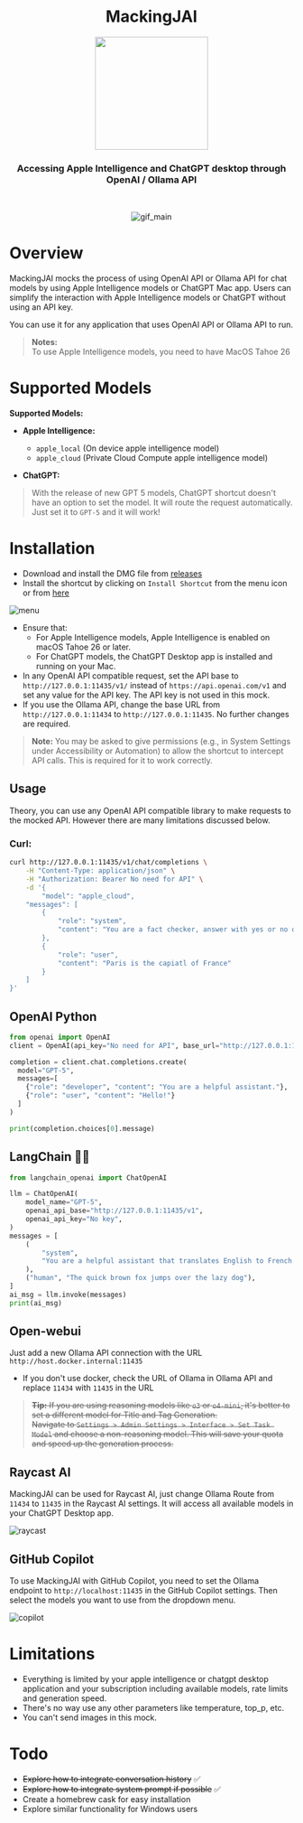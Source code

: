 <div align = "center">
    <h1> MackingJAI </h1>
    <img src = "assets/icon.png" width = 200 height = 200>
    <h3>Accessing Apple Intelligence and ChatGPT desktop through OpenAI / Ollama API</h3>
<br>

![gif_main](assets/gif_main.gif)
</div>

# Overview
MackingJAI mocks the process of using OpenAI API or Ollama API for chat models by using Apple Intelligence models or ChatGPT Mac app. Users can simplify the interaction with Apple Intelligence models or ChatGPT without using an API key.

You can use it for any application that uses OpenAI API or Ollama API to run.

> **Notes:**  
> To use Apple Intelligence models, you need to have MacOS Tahoe 26



# Supported Models
**Supported Models:**

- **Apple Intelligence:**
  - `apple_local` (On device apple intelligence model)
  - `apple_cloud` (Private Cloud Compute apple intelligence model)

- **ChatGPT:**
> With the release of new GPT 5 models, ChatGPT shortcut doesn't have an option to set the model. It will route the request automatically. 
Just set it to `GPT-5` and it will work!


# Installation
- Download and install the DMG file from [releases](https://github.com/0ssamaak0/MackingJAI/releases)
- Install the shortcut by clicking on `Install Shortcut` from the menu icon or from [here](https://www.icloud.com/shortcuts/753cd6efc8fb49918817e107f12a0420)

![menu](assets/menu.png)

- Ensure that:
  - For Apple Intelligence models, Apple Intelligence is enabled on macOS Tahoe 26 or later.
  - For ChatGPT models, the ChatGPT Desktop app is installed and running on your Mac.
- In any OpenAI API compatible request, set the API base to `http://127.0.0.1:11435/v1/` instead of `https://api.openai.com/v1` and set any value for the API key. The API key is not used in this mock.
- If you use the Ollama API, change the base URL from `http://127.0.0.1:11434` to `http://127.0.0.1:11435`. No further changes are required.
> **Note:** You may be asked to give permissions (e.g., in System Settings under Accessibility or Automation) to allow the shortcut to intercept API calls. This is required for it to work correctly.


## Usage
Theory, you can use any OpenAI API compatible library to make requests to the mocked API. However there are many limitations discussed below.

### Curl:
```bash
curl http://127.0.0.1:11435/v1/chat/completions \
    -H "Content-Type: application/json" \
    -H "Authorization: Bearer No need for API" \
    -d '{
        "model": "apple_cloud",
    "messages": [
        {
            "role": "system",
            "content": "You are a fact checker, answer with yes or no only"
        },
        {
            "role": "user",
            "content": "Paris is the capiatl of France"
        }
    ]
}'
```

## OpenAI Python
```python
from openai import OpenAI
client = OpenAI(api_key="No need for API", base_url="http://127.0.0.1:11435/v1/")

completion = client.chat.completions.create(
  model="GPT-5",
  messages=[
    {"role": "developer", "content": "You are a helpful assistant."},
    {"role": "user", "content": "Hello!"}
  ]
)

print(completion.choices[0].message)
```

## LangChain 🦜🔗
```python
from langchain_openai import ChatOpenAI

llm = ChatOpenAI(
    model_name="GPT-5",
    openai_api_base="http://127.0.0.1:11435/v1",
    openai_api_key="No key",
)
messages = [
    (
        "system",
        "You are a helpful assistant that translates English to French. Translate the user sentence.",
    ),
    ("human", "The quick brown fox jumps over the lazy dog"),
]
ai_msg = llm.invoke(messages)
print(ai_msg)
```

## Open-webui

Just add a new Ollama API connection with the URL `http://host.docker.internal:11435`

- If you don't use docker, check the URL of Ollama in Ollama API and replace `11434` with `11435` in the URL

> ~~**Tip:** If you are using reasoning models like `o3` or `o4-mini`, it's better to set a different model for Title and Tag Generation.  
> Navigate to `Settings > Admin Settings > Interface > Set Task Model` and choose a non-reasoning model. This will save your quota and speed up the generation process.~~

## Raycast AI
MackingJAI can be used for Raycast AI, just change Ollama Route from `11434` to `11435` in the Raycast AI settings. It will access all available models in your ChatGPT Desktop app.

![raycast](assets/raycast.png)

## GitHub Copilot
To use MackingJAI with GitHub Copilot, you need to set the Ollama endpoint to `http://localhost:11435` in the GitHub Copilot settings. Then select the models you want to use from the dropdown menu.

![copilot](assets/copilot.png)


# Limitations
- Everything is limited by your apple intelligence or chatgpt desktop application and your subscription including available models, rate limits and generation speed.
- There's no way use any other parameters like temperature, top_p, etc.
- You can't send images in this mock.


# Todo
- ~~Explore how to integrate conversation history~~ ✅
- ~~Explore how to integrate system prompt if possible~~ ✅
- Create a homebrew cask for easy installation
- Explore similar functionality for Windows users
